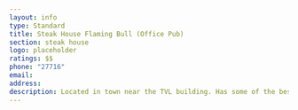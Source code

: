 ```yaml
---
layout: info
type: Standard
title: Steak House Flaming Bull (Office Pub)
section: steak house
logo: placeholder
ratings: $$
phone: "27716"
email:
address:
description: Located in town near the TVL building. Has some of the best steaks in town and some day’s fresh lobster. Truly delicious.
---
```


